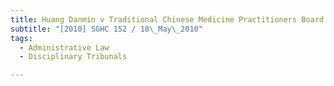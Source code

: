 ```yaml
---
title: Huang Danmin v Traditional Chinese Medicine Practitioners Board
subtitle: "[2010] SGHC 152 / 18\_May\_2010"
tags:
  - Administrative Law
  - Disciplinary Tribunals

---
```


